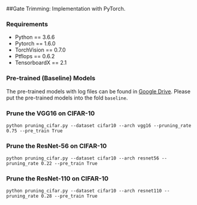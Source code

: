 ##Gate Trimming: 
Implementation with PyTorch.
### Requirements
- Python == 3.6.6
- Pytorch == 1.6.0
- TorchVision == 0.7.0
- Ptflops ==  0.6.2
- TensorboardX == 2.1

### Pre-trained (Baseline) Models 
The pre-trained models with log files can be found in [Google Drive](https://drive.google.com/drive/folders/1Vgt5a2w-FvhQ1hhhfPKVl4s0e4bp-7TE?usp=sharing).
Please put the pre-trained models into the fold ``baseline``.
### Prune the VGG16 on CIFAR-10
```shell
python pruning_cifar.py --dataset cifar10 --arch vgg16 --pruning_rate 0.75 --pre_train True  
```
### Prune the ResNet-56 on CIFAR-10
```shell
python pruning_cifar.py --dataset cifar10 --arch resnet56 --pruning_rate 0.22 --pre_train True  
```

### Prune the ResNet-110 on CIFAR-10
```shell
python pruning_cifar.py --dataset cifar10 --arch resnet110 --pruning_rate 0.28 --pre_train True  
```

